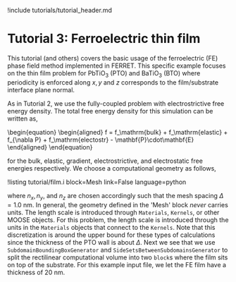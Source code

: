 !include tutorials/tutorial_header.md

# Tutorial 3: Ferroelectric thin film

This tutorial (and others) covers the basic usage of the ferroelectric (FE) phase field method implemented in FERRET. This specific example focuses on the thin film problem for $\mathrm{PbTiO}_3$ (PTO) and $\mathrm{BaTiO}_3$ (BTO) where periodicity is enforced along $x,y$ and $z$ corresponds to the film/substrate interface plane normal.

As in Tutorial 2, we use the fully-coupled problem with electrostrictive free energy density. The total free energy density for this simulation can be written as,

\begin{equation}
  \begin{aligned}
    f = f_\mathrm{bulk} + f_\mathrm{elastic} + f_{\nabla P} + f_\mathrm{electostr} - \mathbf{P}\cdot\mathbf{E}
  \end{aligned}
\end{equation}

for the bulk, elastic, gradient, electrostrictive, and electrostatic free energies respectively. We choose a computational geometry as follows,

!listing tutorial/film.i
         block=Mesh
         link=False
         language=python

where $n_x, n_y,$ and $n_z$ are chosen accordingly such that the mesh spacing $\Delta = 1.0$ nm. In general, the geometry defined in the 'Mesh' block *never* carries units. The length scale is introduced through `Materials`, `Kernels`, or other MOOSE objects. For this problem, the length scale is introduced through the units in the `Materials` objects that connect to the `Kernels`. Note that this discretization is around the upper bound for these types of calculations since the thickness of the PTO wall is about $\Delta$. Next we see that we use `SubdomainBoundingBoxGenerator` and `SideSetsBetweenSubdomainsGenerator` to split the rectilinear computational volume into two `block`s where the film sits on top of the substrate. For this example input file, we let the FE film have a thickness of 20 nm. 
